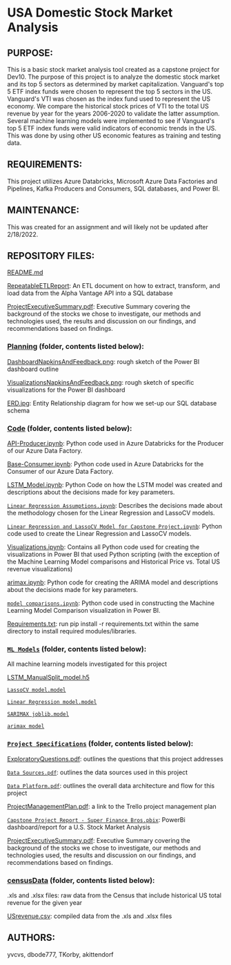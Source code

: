 # USA Domestic Stock Market Analysis 
## PURPOSE:
This is a basic stock market analysis tool created as a capstone project for Dev10. The purpose of this project is to analyze the domestic stock market and its top 5 sectors as determined by market capitalization. Vanguard's top 5 ETF index funds were chosen to represent the top 5 sectors in the US. Vanguard's VTI was chosen as the index fund used to represent the US economy. We compare the historical stock prices of VTI to the total US revenue by year for the years 2006-2020 to validate the latter assumption. Several machine learning models were implemented to see if Vanguard's top 5 ETF index funds were valid indicators of economic trends in the US. This was done by using other US economic features as training and testing data. 

## REQUIREMENTS:
This project utilizes Azure Databricks, Microsoft Azure Data Factories and Pipelines, Kafka Producers and Consumers, SQL databases, and Power BI.

## MAINTENANCE:
This was created for an assignment and will likely not be updated after 2/18/2022.

## REPOSITORY FILES:
[README.md](https://github.com/akittendorf/Domestic-Stock-Market-Analysis#readme)        

[RepeatableETLReport](https://github.com/akittendorf/Domestic-Stock-Market-Analysis/blob/main/RepeatableETLReport.pdf): An ETL document on how to extract, transform, and load data from the Alpha Vantage API into a SQL database

[ProjectExecutiveSummary.pdf](https://github.com/akittendorf/Domestic-Stock-Market-Analysis/blob/main/ProjectExecutiveSummary.pdf): Executive Summary covering the background of the stocks we chose to investigate, our methods and technologies used, 
  the results and discussion on our findings, and recommendations based on findings.

### [Planning](https://github.com/akittendorf/Domestic-Stock-Market-Analysis/tree/main/Planning) (folder, contents listed below):

[DashboardNapkinsAndFeedback.png](https://github.com/akittendorf/Domestic-Stock-Market-Analysis/blob/main/Planning/DashboardNapkinsAndFeedback.pdf): rough sketch of the Power BI dashboard outline

[VisualizationsNapkinsAndFeedback.png](https://github.com/akittendorf/Domestic-Stock-Market-Analysis/blob/main/Planning/VisualizationsNapkinsAndFeedback.pdf): rough sketch of specific visualizations for the Power BI dashboard

[ERD.jpg](https://github.com/akittendorf/Domestic-Stock-Market-Analysis/blob/main/Planning/ERD.jpg): Entity Relationship diagram for how we set-up our SQL database schema


### [Code](https://github.com/akittendorf/Domestic-Stock-Market-Analysis/tree/main/Code) (folder, contents listed below):
  [API-Producer.ipynb](https://github.com/akittendorf/Domestic-Stock-Market-Analysis/blob/main/Code/API-Producer.ipynb): Python code used in Azure Databricks for the Producer of our Azure Data Factory.

  [Base-Consumer.ipynb](https://github.com/akittendorf/Domestic-Stock-Market-Analysis/blob/main/Code/Base-Consumer.ipynb): Python code used in Azure Databricks for the Consumer of our Azure Data Factory.

  [LSTM_Model.ipynb](https://github.com/akittendorf/Domestic-Stock-Market-Analysis/blob/main/Code/LSTM_Model.ipynb): Python Code on how the LSTM model was created and descriptions about the decisions made for key parameters.

  [```Linear Regression Assumptions.ipynb```](https://github.com/akittendorf/Domestic-Stock-Market-Analysis/blob/main/Code/Linear%20Regression%20Assumptions.ipynb): Describes the decisions made about the methodology chosen for the Linear Regression and LassoCV models.

  [```Linear Regression and LassoCV Model for Capstone Project.ipynb```](https://github.com/akittendorf/Domestic-Stock-Market-Analysis/blob/main/Code/Linear%20Regression%20and%20LassoCV%20Model%20for%20Capstone%20Project.ipynb): Python code used to create the Linear Regression and LassoCV models. 

  [Visualizations.ipynb](https://github.com/akittendorf/Domestic-Stock-Market-Analysis/blob/main/Code/Visualizations.ipynb): Contains all Python code used for creating the visualizations in Power BI that used Python scripting (with the exception of the Machine Learning Model comparisons and Historical Price vs. Total US revenue visualizations)

  [arimax.ipynb](https://github.com/akittendorf/Domestic-Stock-Market-Analysis/blob/main/Code/arimax.ipynb): Python code for creating the ARIMA model and descriptions about the decisions made for key parameters.

  [```model comparisons.ipynb```](https://github.com/akittendorf/Domestic-Stock-Market-Analysis/blob/main/Code/model%20comparisons.ipynb): Python code used in constructing the Machine Learning Model Comparison visualization in Power BI.
  
  [Requirements.txt](https://github.com/akittendorf/Domestic-Stock-Market-Analysis/blob/main/Code/requirements.txt): run pip install -r requirements.txt within the same directory to install required modules/libraries.
  
### [```ML Models```](https://github.com/akittendorf/Domestic-Stock-Market-Analysis/tree/main/ML%20Models) (folder, contents listed below):
All machine learning models investigated for this project
  
  [LSTM_ManualSplit_model.h5](https://github.com/akittendorf/Domestic-Stock-Market-Analysis/blob/main/ML%20Models/LSTM_ManualSplit_model.h5)

  [```LassoCV model.model```](https://github.com/akittendorf/Domestic-Stock-Market-Analysis/blob/main/ML%20Models/LassoCV%20model.model)

  [```Linear Regression model.model```](https://github.com/akittendorf/Domestic-Stock-Market-Analysis/blob/main/ML%20Models/Linear%20Regression%20model.model)

  [```SARIMAX joblib.model```](https://github.com/akittendorf/Domestic-Stock-Market-Analysis/blob/main/ML%20Models/SARIMAX%20joblib.model)

  [```arimax model```](https://github.com/akittendorf/Domestic-Stock-Market-Analysis/blob/main/ML%20Models/arimax%20model)

### [```Project Specifications```](https://github.com/akittendorf/Domestic-Stock-Market-Analysis/tree/main/Project%20Specifications) (folder, contents listed below):

  [ExploratoryQuestions.pdf](https://github.com/akittendorf/Domestic-Stock-Market-Analysis/blob/main/Project%20Specifications/ExploratoryQuestions.pdf): outlines the questions that this project addresses

  [```Data Sources.pdf```](https://github.com/akittendorf/Domestic-Stock-Market-Analysis/blob/main/Project%20Specifications/Data%20Sources.pdf): outlines the data sources used in this project

  [```Data Platform.pdf```](https://github.com/akittendorf/Domestic-Stock-Market-Analysis/blob/main/Project%20Specifications/Data%20Platform.pdf): outlines the overall data architecture and flow for this project

  [ProjectManagementPlan.pdf](https://github.com/akittendorf/Domestic-Stock-Market-Analysis/blob/main/Project%20Specifications/ProjectManagementPlan.pdf): a link to the Trello project management plan
  
  [```Capstone Project Report - Super Finance Bros.pbix```](https://github.com/akittendorf/Domestic-Stock-Market-Analysis/blob/main/Project%20Specifications/Capstone%20Project%20Report%20-%20Super%20Finance%20Bros.pbix): PowerBi dashboard/report for a U.S. Stock Market Analysis
  
  [ProjectExecutiveSummary.pdf](https://github.com/akittendorf/Domestic-Stock-Market-Analysis/blob/main/Project%20Specifications/ProjectExecutiveSummary.pdf): Executive Summary covering the background of the stocks we chose to investigate, our methods and technologies used, 
  the results and discussion on our findings, and recommendations based on findings.

### [censusData](https://github.com/akittendorf/Domestic-Stock-Market-Analysis/tree/main/censusData) (folder, contents listed below):

  .xls and .xlsx files: raw data from the Census that include historical US total revenue for the given year

  [USrevenue.csv](https://github.com/akittendorf/Domestic-Stock-Market-Analysis/blob/main/censusData/USrevenue.csv): compiled data from the .xls and .xlsx files

## AUTHORS:
yvcvs, dbode777, TKorby, akittendorf
